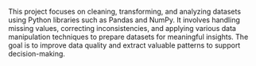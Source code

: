 This project focuses on cleaning, transforming, and analyzing datasets using Python libraries such as Pandas and NumPy. It involves handling missing values, correcting inconsistencies, and applying various data manipulation techniques to prepare datasets for meaningful insights. The goal is to improve data quality and extract valuable patterns to support decision-making.
